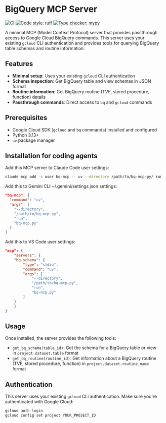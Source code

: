 # BigQuery MCP Server

[![CI](https://github.com/debitCredit/bq-mcp-py/workflows/CI/badge.svg)](https://github.com/debitCredit/bq-mcp-py/actions/workflows/ci.yml)
[![Code style: ruff](https://img.shields.io/badge/code%20style-ruff-000000.svg)](https://github.com/astral-sh/ruff)
[![Type checker: mypy](https://img.shields.io/badge/type%20checker-mypy-blue)](https://mypy-lang.org/)

A minimal MCP (Model Context Protocol) server that provides passthrough access to Google Cloud BigQuery commands. This server uses your existing `gcloud` CLI authentication and provides tools for querying BigQuery table schemas and routine information.

## Features

- **Minimal setup**: Uses your existing `gcloud` CLI authentication
- **Schema inspection**: Get BigQuery table and view schemas in JSON format
- **Routine information**: Get BigQuery routine (TVF, stored procedure, function) details
- **Passthrough commands**: Direct access to `bq` and `gcloud` commands

## Prerequisites

- Google Cloud SDK (`gcloud` and `bq` commands) installed and configured
- Python 3.13+
- `uv` package manager

## Installation for coding agents

Add this MCP server to Claude Code user settings:

```bash
claude mcp add -s user bq-mcp -- uv --directory /path/to/bq-mcp-py/ run bq-mcp.py
```

Add this to Gemini CLI ~/.gemini/settings.json settings:

```json
"bq-mcp": {
  "command": "uv",
  "args": [
    "--directory",
    "/path/to/bq-mcp-py",
    "run",
    "bq-mcp.py"
  ]
}
```

Add this to VS Code user settings:

```json
"mcp": {
    "servers": {
    "bq-schema": {
        "type": "stdio",
        "command": "uv",
        "args": [
            "--directory",
            "/path/to/bq-mcp-py",
            "run",
            "bq-mcp.py"
        ]
    }
    }
}
```

## Usage

Once installed, the server provides the following tools:

- `get_bq_schema(table_id)`: Get the schema for a BigQuery table or view in `project.dataset.table` format
- `get_bq_routine(routine_id)`: Get information about a BigQuery routine (TVF, stored procedure, function) in `project.dataset.routine_name` format

## Authentication

This server uses your existing `gcloud` CLI authentication. Make sure you're authenticated with Google Cloud:

```bash
gcloud auth login
gcloud config set project YOUR_PROJECT_ID
```
